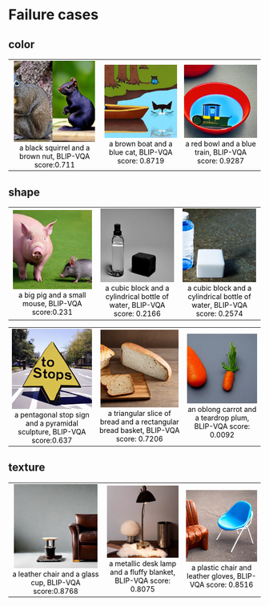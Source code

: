 
# Failure cases

## color

<table rules="none" align="center">
	<tr>
		<td>
			<center>
				<img src="./images/color_failure/a black squirrel and a brown nut_0.711.png" width="95%" />
				<br/>
				<font color="000000">a black squirrel and a brown nut, BLIP-VQA score:0.711</font>
			</center>
		</td>
		<td>
			<center>
				<img src="./images/color_failure/a brown boat and a blue cat_0.8719.png" width="100%" />
				<br/>
				<font color="000000">a brown boat and a blue cat, BLIP-VQA score: 0.8719</font>
			</center>
		</td>
		<td>
			<center>
				<img src="./images/color_failure/a red bowl and a blue train_0.9287.png" width="100%" />
				<br/>
				<font color="000000">a red bowl and a blue train, BLIP-VQA score: 0.9287</font>
			</center>
		</td>
	</tr>
</table>



## shape

<table rules="none" align="center">
	<tr>
		<td>
			<center>
				<img src="./images/shape_failure/a big pig and a small mouse_0.231.png" width="98%" />
				<br/>
				<font color="000000">a big pig and a small mouse, BLIP-VQA score:0.231</font>
			</center>
		</td>
		<td>
			<center>
				<img src="./images/shape_failure/a cubic block and a cylindrical bottle of water_0.2166.png" width="98%" />
				<br/>
				<font color="000000">a cubic block and a cylindrical bottle of water, BLIP-VQA score: 0.2166</font>
			</center>
		</td>
		<td>
			<center>
				<img src="./images/shape_failure/a cubic block and a cylindrical bottle of water_0.2574.png" width="98%" />
				<br/>
				<font color="000000">a cubic block and a cylindrical bottle of water, BLIP-VQA score: 0.2574</font>
			</center>
		</td>
	</tr>
</table>

<table rules="none" align="center">
	<tr>
		<td>
			<center>
				<img src="./images/shape_failure/a pentagonal stop sign and a pyramidal sculpture_0.637.png" width="100%" />
				<br/>
				<font color="000000">a pentagonal stop sign and a pyramidal sculpture, BLIP-VQA score:0.637</font>
			</center>
		</td>
		<td>
			<center>
				<img src="./images/shape_failure/a triangular slice of bread and a rectangular bread basket_0.7206.png" width="96%" />
				<br/>
				<font color="000000">a triangular slice of bread and a rectangular bread basket, BLIP-VQA score: 0.7206</font>
			</center>
		</td>
		<td>
			<center>
				<img src="./images/shape_failure/an oblong carrot and a teardrop plum_0.0092.png" width="100%" />
				<br/>
				<font color="000000">an oblong carrot and a teardrop plum, BLIP-VQA score: 0.0092</font>
			</center>
		</td>
	</tr>
</table>



## texture

<table rules="none" align="center">
	<tr>
		<td>
			<center>
				<img src="./images/texture_failure/a leather chair and a glass cup_0.8768.png" width="96%" />
				<br/>
				<font color="000000">a leather chair and a glass cup, BLIP-VQA score:0.8768</font>
			</center>
		</td>
		<td>
			<center>
				<img src="./images/texture_failure/a metallic desk lamp and a fluffy blanket_0.8075.png" width="99%" />
				<br/>
				<font color="000000">a metallic desk lamp and a fluffy blanket, BLIP-VQA score: 0.8075</font>
			</center>
		</td>
		<td>
			<center>
				<img src="./images/texture_failure/a plastic chair and leather gloves_0.8516.png" width="100%" />
				<br/>
				<font color="000000">a plastic chair and leather gloves, BLIP-VQA score: 0.8516</font>
			</center>
		</td>
	</tr>
</table>


